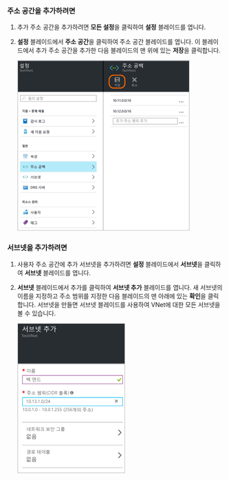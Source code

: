 ### 주소 공간을 추가하려면
1. 추가 주소 공간을 추가하려면 **모든 설정**을 클릭하여 **설정** 블레이드를 엽니다. 
2. **설정** 블레이드에서 **주소 공간**을 클릭하여 주소 공간 블레이드를 엽니다. 이 블레이드에서 추가 주소 공간을 추가한 다음 블레이드의 맨 위에 있는 **저장**을 클릭합니다.
   
    ![주소 공간 추가](./media/vpn-gateway-additional-address-space-include/address400.png)

### 서브넷을 추가하려면
1. 사용자 주소 공간에 추가 서브넷을 추가하려면 **설정** 블레이드에서 **서브넷**을 클릭하여 **서브넷** 블레이드를 엽니다. 
2. **서브넷** 블레이드에서 추가를 클릭하여 **서브넷 추가** 블레이드를 엽니다. 새 서브넷의 이름을 지정하고 주소 범위를 지정한 다음 블레이드의 맨 아래에 있는 **확인**을 클릭합니다. 서브넷을 만들면 서브넷 블레이드를 사용하여 VNet에 대한 모든 서브넷을 볼 수 있습니다.

    ![서브넷 설정](./media/vpn-gateway-additional-address-space-include/addsubnet250.png)

<!-----HONumber=AcomDC_0406_2016-->
